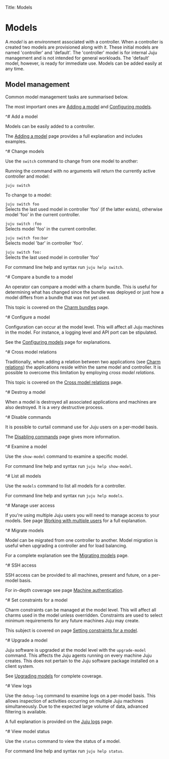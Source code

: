 Title: Models

# Models

A *model* is an environment associated with a controller. When a controller is
created two models are provisioned along with it. These initial models are
named 'controller' and 'default'. The 'controller' model is for internal Juju
management and is not intended for general workloads. The 'default' model,
however, is ready for immediate use. Models can be added easily at any time.

## Model management

Common model management tasks are summarised below.

The most important ones are [Adding a model][models-adding] and
[Configuring models][models-config].


^# Add a model
  
   Models can be easily added to a controller.
   
   The [Adding a model][models-adding] page provides a full explanation and
   includes examples.


^# Change models
   
   Use the `switch` command to change from one model to another:
   
   Running the command with no arguments will return the currently active 
   controller and model:
     
   `juju switch`
   
   To change to a model:
   
   `juju switch foo`  
   Selects the last used model in controller 'foo' (if the latter exists),
   otherwise model 'foo' in the current controller.

   `juju switch :foo`  
   Selects model 'foo' in the current controller.

   `juju switch foo:bar`  
   Selects model 'bar' in controller 'foo'.
   
   `juju switch foo:`  
   Selects the last used model in controller 'foo'

   For command line help and syntax run `juju help switch`.


^# Compare a bundle to a model

   An operator can compare a model with a charm bundle. This is useful for
   determining what has changed since the bundle was deployed or just how a
   model differs from a bundle that was not yet used.
   
   This topic is covered on the [Charm bundles][charms-bundles-diff] page.


^# Configure a model

   Configuration can occur at the model level. This will affect all Juju
   machines in the model. For instance, a logging level and API port can be
   stipulated.

   See the [Configuring models][models-config] page for explanations.


^# Cross model relations
   
   Traditionally, when adding a relation between two applications (see
   [Charm relations][charms-relations]) the applications reside within the same
   model and controller. It is possible to overcome this limitation by
   employing *cross model relations*.

   This topic is covered on the [Cross model relations][models-cmr] page.


^# Destroy a model

   When a model is destroyed all associated applications and machines are
   also destroyed. It is a very destructive process.


^# Disable commands

   It is possible to curtail command use for Juju users on a per-model basis.
   
   The [Disabling commands][juju-block] page gives more information.


^# Examine a model

   Use the `show-model` command to examine a specific model.
   
   For command line help and syntax run `juju help show-model`.


^# List all models

   Use the `models` command to list all models for a controller.
   
   For command line help and syntax run `juju help models`.


^# Manage user access
   
   If you're using multiple Juju users you will need to manage access to your
   models. See page [Working with multiple users][multiuser] for a full
   explanation.
   

^# Migrate models

   Model can be migrated from one controller to another. Model migration is
   useful when upgrading a controller and for load balancing.

   For a complete explanation see the [Migrating models][models-migrate] page.
   

^# SSH access
   
   SSH access can be provided to all machines, present and future, on a
   per-model basis.
   
   For in-depth coverage see page [Machine authentication][machine-auth].


^# Set constraints for a model

   Charm constraints can be managed at the model level. This will affect all
   charms used in the model unless overridden. Constraints are used to select
   minimum requirements for any future machines Juju may create.

   This subject is covered on page 
   [Setting constraints for a model][charms-constraints-models].


^# Upgrade a model
   
   Juju software is upgraded at the model level with the `upgrade-model`
   command. This affects the Juju agents running on every machine Juju creates.
   This does not pertain to the Juju software package installed on a client
   system.

   See [Upgrading models][models-upgrade] for complete coverage.


^# View logs
   
   Use the `debug-log` command to examine logs on a per-model basis. This
   allows inspection of activities occurring on multiple Juju machines
   simultaneously. Due to the expected large volume of data, advanced filtering
   is available.

   A full explanation is provided on the [Juju logs][juju-logs] page.


^# View model status
   
   Use the `status` command to view the status of a model.

   For command line help and syntax run `juju help status`.


<!-- LINKS -->

[models-cmr]: ./models-cmr.md
[models-adding]: ./models-adding.md
[models-config]: ./models-config.md
[models-migrate]: ./models-migrate.md
[models-upgrade]: ./models-upgrade.md
[charms-relations]: ./charms-relations.md
[charms-bundles-diff]: ./charms-bundles.md#comparing-a-bundle-to-a-model
[charms-constraints-models]: ./charms-constraints.md#setting-constraints-for-a-model
[juju-logs]: ./troubleshooting-logs.md
[multiuser]: ./multiuser.md
[juju-block]: ./juju-block.md
[machine-auth]: ./machine-auth.md
